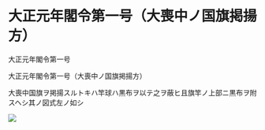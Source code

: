 # 大正元年閣令第一号（大喪中ノ国旗掲揚方）

大正元年閣令第一号

大正元年閣令第一号（大喪中ノ国旗掲揚方）

大喪中国旗ヲ掲揚スルトキハ竿球ハ黒布ヲ以テ之ヲ蔽ヒ且旗竿ノ上部ニ黒布ヲ附スヘシ其ノ図式左ノ如シ

![](/./pict/T01F01801000001-001.jpg)
